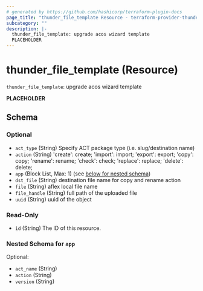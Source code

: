 ```yaml
---
# generated by https://github.com/hashicorp/terraform-plugin-docs
page_title: "thunder_file_template Resource - terraform-provider-thunder"
subcategory: ""
description: |-
  thunder_file_template: upgrade acos wizard template
  PLACEHOLDER
---
```


# thunder_file_template (Resource)

`thunder_file_template`: upgrade acos wizard template

__PLACEHOLDER__



<!-- schema generated by tfplugindocs -->
## Schema

### Optional

- `act_type` (String) Specify ACT package type (i.e. slug/destination name)
- `action` (String) 'create': create; 'import': import; 'export': export; 'copy': copy; 'rename': rename; 'check': check; 'replace': replace; 'delete': delete;
- `app` (Block List, Max: 1) (see [below for nested schema](#nestedblock--app))
- `dst_file` (String) destination file name for copy and rename action
- `file` (String) aflex local file name
- `file_handle` (String) full path of the uploaded file
- `uuid` (String) uuid of the object

### Read-Only

- `id` (String) The ID of this resource.

<a id="nestedblock--app"></a>
### Nested Schema for `app`

Optional:

- `act_name` (String)
- `action` (String)
- `version` (String)


